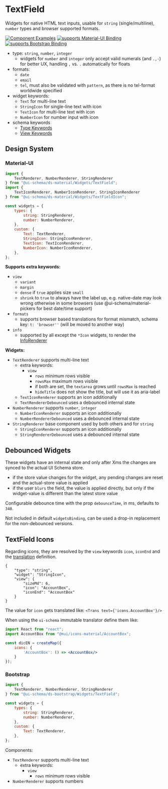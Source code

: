 # TextField

Widgets for native HTML text inputs, usable for `string` (single/multiline), `number` types and browser supported formats.

[![Component Examples](https://img.shields.io/badge/Examples-green?labelColor=1d3d39&color=1a6754&logoColor=ffffff&style=flat-square)](#demo-ui-generator) [![supports Material-UI Binding](https://img.shields.io/badge/Material-green?labelColor=1a237e&color=0d47a1&logoColor=ffffff&style=flat-square&logo=mui)](#material-ui) [![supports Bootstrap Binding](https://img.shields.io/badge/Bootstrap-green?labelColor=3C2B57&color=563D7C&logoColor=ffffff&style=flat-square&logo=bootstrap)](#bootstrap)

- type: `string`, `number`, `integer`
    - widgets for `number` and `integer` only accept valid numerals (and `.,-`) for better UX, handling `,` vs. `.` automatically for floats
- formats:
    - `date`
    - `email`
    - `tel`, must also be validated with `pattern`, as there is no tel-format worldwide specified
- widget keywords:
    - `Text` for multi-line text
    - `StringIcon` for single-line text with icon
    - `TextIcon` for multi-line text with icon
    - `NumberIcon` for number input with icon
- schema keywords
    - [Type Keywords](/docs/schema#type-string)
    - [View Keywords](/docs/schema#view-keyword)

## Design System

### Material-UI

```js
import {
    TextRenderer, NumberRenderer, StringRenderer
} from "@ui-schema/ds-material/Widgets/TextField";
import {
    TextIconRenderer, NumberIconRenderer, StringIconRenderer
} from "@ui-schema/ds-material/Widgets/TextFieldIcon";

const widgets = {
    types: {
        string: StringRenderer,
        number: NumberRenderer,
    },
    custom: {
        Text: TextRenderer,
        StringIcon: StringIconRenderer,
        TextIcon: TextIconRenderer,
        NumberIcon: NumberIconRenderer,
    },
};
```

**Supports extra keywords:**

- `view`
    - `variant`
    - `margin`
    - `dense` if `true` applies size `small`
    - `shrink` to `true` to always have the label up, e.g. native-date may look wrong otherwise in some browsers (use @ui-schema/material-pickers for best date/time support)
- `formats`
    - supports browser based translations for format mismatch, schema key: `t: 'browser''` (will be moved to another way)
- `info`
    - supported by all except the `*Icon` widgets, to render the [InfoRenderer](/docs/ds-material/Component/InfoRenderer)

**Widgets:**

- `TextRenderer` supports multi-line text
    - extra keywords:
        - `view`
            - `rows` minimum rows visible
            - `rowsMax` maximum rows visible
            - if both are set, the `textarea` grows until `rowsMax` is reached
            - `hideTitle` does not show the title, but will use it as aria-label
    - `TextIconRenderer` supports an icon additionally
    - `TextRendererDebounced` uses a debounced internal state
- `NumberRenderer` supports `number`, `integer`
    - `NumberIconRenderer` supports an icon additionally
    - `NumberRendererDebounced` uses a debounced internal state
- `StringRenderer` base component used by both others and for `string`
    - `StringIconRenderer` supports an icon additionally
    - `StringRendererDebounced` uses a debounced internal state

## Debounced Widgets

These widgets have an internal state and only after Xms the changes are synced to the actual UI Schema store.

- if the store value changes for the widget, any pending changes are reset and the actual-store value is applied
- if the user `blurs` the field, the value is applied directly, but only if the widget-value is different than the latest store value

Configurable debounce time with the prop `debounceTime`, in ms, defaults to `340`.

Not included in default `widgetsBinding`, can be used a drop-in replacement for the non-debounced versions.

## TextField Icons

Regarding icons, they are resolved by the `view` keywords `icon`, `iconEnd` and the [translation](/docs/localization) definition.

```ui-schema
{
    "type": "string",
    "widget": "StringIcon",
    "view": {
        "sizeMd": 6,
        "icon": "AccountBox",
        "iconEnd": "AccountBox"
    }
}
```

The value for `icon` gets translated like: `<Trans text={'icons.AccountBox'}/>`

When using the `ui-schema` immutable translator define them like:

```jsx harmony
import React from "react";
import AccountBox from "@mui/icons-material/AccountBox";

const dicEN = createMap({
    icons: {
        'AccountBox': () => <AccountBox/>
    }
});
```

### Bootstrap

```js
import {
    TextRenderer, NumberRenderer, StringRenderer
} from "@ui-schema/ds-bootstrap/Widgets/TextField";

const widgets = {
    types: {
        string: StringRenderer,
        number: NumberRenderer,
    },
    custom: {
        Text: TextRenderer,
    },
};
```

Components:

- `TextRenderer` supports multi-line text
    - extra keywords:
        - `view`
            - `rows` minimum rows visible
- `NumberRenderer` supports numbers

